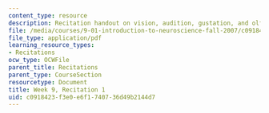```yaml
---
content_type: resource
description: Recitation handout on vision, audition, gustation, and olfaction.
file: /media/courses/9-01-introduction-to-neuroscience-fall-2007/c0918423f3e0e6f1740736d49b2144d7_wk09_sechand1029.pdf
file_type: application/pdf
learning_resource_types:
- Recitations
ocw_type: OCWFile
parent_title: Recitations
parent_type: CourseSection
resourcetype: Document
title: Week 9, Recitation 1
uid: c0918423-f3e0-e6f1-7407-36d49b2144d7
---
```

